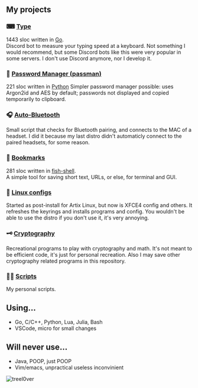 ## My projects
### ⌨ [Type](https://github.com/treel0ver/Type)  
1443 sloc written in [Go](https://github.com/golang/go).  
Discord bot to measure your typing speed at a keyboard. Not something I would recommend, but some Discord bots like this were very popular in some servers. I don't use Discord anymore, nor I develop it.
### 🔐 [Password Manager (passman)](https://github.com/treel0ver/passman)
221 sloc written in [Python](https://github.com/python)
Simpler password manager possible: uses Argon2id and AES by default; passwords not displayed and copied temporarily to clipboard.
### 🎧 [Auto-Bluetooth](https://github.com/treel0ver/Auto-bluetooth)
Small script that checks for Bluetooth pairing, and connects to the MAC of a headset. I did it because my last distro didn't automaticly connect to the paired headsets, for some reason.
### 📑 [Bookmarks](https://github.com/treel0ver/Bookmarks)
281 sloc written in [fish-shell](https://github.com/fish-shell/fish-shell).  
A simple tool for saving short text, URLs, or else, for terminal and GUI.
### 🐧 [Linux configs](https://github.com/treel0ver/Auto-Artix)
Started as post-install for Artix Linux, but now is XFCE4 config and others. It refreshes the keyrings and installs programs and config. You wouldn't be able to use the distro if you don't use it, it's very annoying.
### 🗝️ [Cryptography](https://github.com/treel0ver/Crypto)
Recreational programs to play with cryptography and math. It's not meant to be efficient code, it's just for personal recreation. Also I may save other cryptography related programs in this repository.
### 👨‍💻 [Scripts](https://github.com/treel0ver/Scripts)
My personal scripts.

## Using...
- Go, C/C++, Python, Lua, Julia, Bash
- VSCode, micro for small changes

## Will never use...
- Java, POOP, just POOP
- Vim/emacs, unpractical useless inconvinient

<p><img align="left" src="https://github-readme-stats.vercel.app/api/top-langs?username=treel0ver&show_icons=true&locale=en&layout=compact&theme=dark" alt="treel0ver" /></p>

